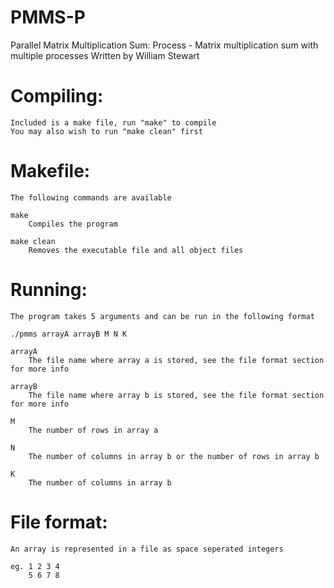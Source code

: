 # PMMS-P
Parallel Matrix Multiplication Sum: Process - Matrix multiplication sum with multiple processes
Written by William Stewart

# Compiling:
	Included is a make file, run "make" to compile
	You may also wish to run "make clean" first

# Makefile:
	The following commands are available

	make
		Compiles the program

	make clean
		Removes the executable file and all object files

# Running:
	The program takes 5 arguments and can be run in the following format

	./pmms arrayA arrayB M N K

	arrayA
		The file name where array a is stored, see the file format section for more info

	arrayB
		The file name where array b is stored, see the file format section for more info

	M
		The number of rows in array a

	N
		The number of columns in array b or the number of rows in array b

	K
		The number of columns in array b

# File format:
	An array is represented in a file as space seperated integers

	eg. 1 2 3 4
		5 6 7 8